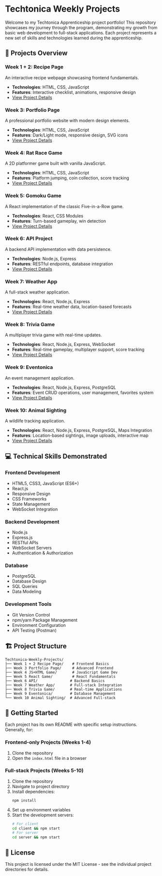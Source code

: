 # Techtonica Weekly Projects

Welcome to my Techtonica Apprenticeship project portfolio! This repository showcases my journey through the program, demonstrating my growth from basic web development to full-stack applications. Each project represents a new set of skills and technologies learned during the apprenticeship.

## 🚀 Projects Overview

### Week 1 + 2: Recipe Page
An interactive recipe webpage showcasing frontend fundamentals.
- **Technologies**: HTML, CSS, JavaScript
- **Features**: Interactive checklist, animations, responsive design
- [View Project Details](./Week%201%20%2B%202%20Recipe%20Page)

### Week 3: Portfolio Page
A professional portfolio website with modern design elements.
- **Technologies**: HTML, CSS, JavaScript
- **Features**: Dark/Light mode, responsive design, SVG icons
- [View Project Details](./Week%203%20Portfolio%20Page)

### Week 4: Rat Race Game
A 2D platformer game built with vanilla JavaScript.
- **Technologies**: HTML, CSS, JavaScript
- **Features**: Platform jumping, coin collection, score tracking
- [View Project Details](./Week%204%20JS%2BHTML%20Game)

### Week 5: Gomoku Game
A React implementation of the classic Five-in-a-Row game.
- **Technologies**: React, CSS Modules
- **Features**: Turn-based gameplay, win detection
- [View Project Details](./Week%205%20React%20Game)

### Week 6: API Project
A backend API implementation with data persistence.
- **Technologies**: Node.js, Express
- **Features**: RESTful endpoints, database integration
- [View Project Details](./Week%206%20API)

### Week 7: Weather App
A full-stack weather application.
- **Technologies**: React, Node.js, Express
- **Features**: Real-time weather data, location-based forecasts
- [View Project Details](./Week%207%20Weather%20App)

### Week 8: Trivia Game
A multiplayer trivia game with real-time updates.
- **Technologies**: React, Node.js, Express, WebSocket
- **Features**: Real-time gameplay, multiplayer support, score tracking
- [View Project Details](./Week%208%20Trivia%20Game)

### Week 9: Eventonica
An event management application.
- **Technologies**: React, Node.js, Express, PostgreSQL
- **Features**: Event CRUD operations, user management, favorites system
- [View Project Details](./Week%209%20Eventonica)

### Week 10: Animal Sighting
A wildlife tracking application.
- **Technologies**: React, Node.js, Express, PostgreSQL, Maps Integration
- **Features**: Location-based sightings, image uploads, interactive map
- [View Project Details](./Week%2010%20Animal%20Sighting)

## 💻 Technical Skills Demonstrated

### Frontend Development
- HTML5, CSS3, JavaScript (ES6+)
- React.js
- Responsive Design
- CSS Frameworks
- State Management
- WebSocket Integration

### Backend Development
- Node.js
- Express.js
- RESTful APIs
- WebSocket Servers
- Authentication & Authorization

### Database
- PostgreSQL
- Database Design
- SQL Queries
- Data Modeling

### Development Tools
- Git Version Control
- npm/yarn Package Management
- Environment Configuration
- API Testing (Postman)

## 🏗️ Project Structure
```
Techtonica-Weekly-Projects/
├── Week 1 + 2 Recipe Page/    # Frontend Basics
├── Week 3 Portfolio Page/     # Advanced Frontend
├── Week 4 JS+HTML Game/       # JavaScript Game Dev
├── Week 5 React Game/         # React Fundamentals
├── Week 6 API/               # Backend Basics
├── Week 7 Weather App/       # Full-stack Integration
├── Week 8 Trivia Game/       # Real-time Applications
├── Week 9 Eventonica/        # Database Management
└── Week 10 Animal Sighting/  # Advanced Full-stack
```

## 🚀 Getting Started
Each project has its own README with specific setup instructions. Generally, for:

### Frontend-only Projects (Weeks 1-4)
1. Clone the repository
2. Open the `index.html` file in a browser

### Full-stack Projects (Weeks 5-10)
1. Clone the repository
2. Navigate to project directory
3. Install dependencies:
   ```bash
   npm install
   ```
4. Set up environment variables
5. Start the development servers:
   ```bash
   # For client
   cd client && npm start
   # For server
   cd server && npm start
   ```

## 📝 License
This project is licensed under the MIT License - see the individual project directories for details. 
